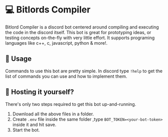 # 💻 Bitlords Compiler
Bitlord Compiler is a discord bot centered around compiling and executing the code in the discord itself. This bot is great for prototyping ideas, or testing concepts on-the-fly with very little effort. It supports programing languages like c++, c, javascript, python & more!.

## 🏫 Usage
Commands to use this bot are pretty simple. In discord type `!help` to get the list of commands you can use and how to implement them.

## 🔰 Hosting it yourself?
There's only two steps required to get this bot up-and-running.
1) Download all the above files in a folder.
2) Create `.env` file inside the same folder ,type `BOT_TOKEN=<your-bot-token>` inside it and hit save. 
3) Start the bot.
